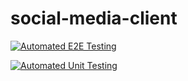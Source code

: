 # social-media-client


[![Automated E2E Testing](https://github.com/martemoslet/social-media-client/actions/workflows/e2e-test.yml/badge.svg)](https://github.com/martemoslet/social-media-client/actions/workflows/e2e-test.yml)

[![Automated Unit Testing](https://github.com/martemoslet/social-media-client/actions/workflows/unit-test.yml/badge.svg)](https://github.com/martemoslet/social-media-client/actions/workflows/unit-test.yml)
